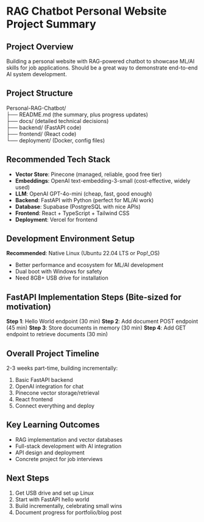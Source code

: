 # RAG Chatbot Personal Website Project Summary

## Project Overview
Building a personal website with RAG-powered chatbot to showcase ML/AI skills for job applications. Should be a great way to demonstrate end-to-end AI system development.

## Project Structure
Personal-RAG-Chatbot/ <br/>
├── README.md (the summary, plus progress updates)<br/>
├── docs/ (detailed technical decisions)<br/>
├── backend/ (FastAPI code)<br/>
├── frontend/ (React code)<br/>
└── deployment/ (Docker, config files)

## Recommended Tech Stack
- **Vector Store**: Pinecone (managed, reliable, good free tier)
- **Embeddings**: OpenAI text-embedding-3-small (cost-effective, widely used)
- **LLM**: OpenAI GPT-4o-mini (cheap, fast, good enough)
- **Backend**: FastAPI with Python (perfect for ML/AI work)
- **Database**: Supabase (PostgreSQL with nice APIs)
- **Frontend**: React + TypeScript + Tailwind CSS
- **Deployment**: Vercel for frontend

## Development Environment Setup
**Recommended**: Native Linux (Ubuntu 22.04 LTS or Pop!_OS)
- Better performance and ecosystem for ML/AI development
- Dual boot with Windows for safety
- Need 8GB+ USB drive for installation

## FastAPI Implementation Steps (Bite-sized for motivation)
**Step 1**: Hello World endpoint (30 min)
**Step 2**: Add document POST endpoint (45 min)
**Step 3**: Store documents in memory (30 min)
**Step 4**: Add GET endpoint to retrieve documents (30 min)

## Overall Project Timeline
2-3 weeks part-time, building incrementally:
1. Basic FastAPI backend
2. OpenAI integration for chat
3. Pinecone vector storage/retrieval
4. React frontend
5. Connect everything and deploy

## Key Learning Outcomes
- RAG implementation and vector databases
- Full-stack development with AI integration
- API design and deployment
- Concrete project for job interviews

## Next Steps
1. Get USB drive and set up Linux
2. Start with FastAPI hello world
3. Build incrementally, celebrating small wins
4. Document progress for portfolio/blog post
